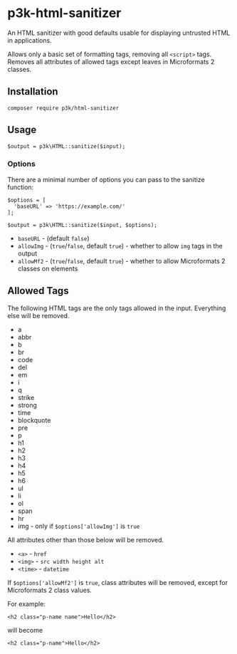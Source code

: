 # p3k-html-sanitizer

An HTML sanitizer with good defaults usable for displaying untrusted HTML in applications.

Allows only a basic set of formatting tags, removing all `<script>` tags. Removes all attributes of allowed tags except leaves in Microformats 2 classes.


## Installation

```
composer require p3k/html-sanitizer
```


## Usage

```
$output = p3k\HTML::sanitize($input);
```

### Options

There are a minimal number of options you can pass to the sanitize function:

```
$options = [
  'baseURL' => 'https://example.com/'
];

$output = p3k\HTML::sanitize($input, $options);
```

* `baseURL` - (default `false`)
* `allowImg` - (`true`/`false`, default `true`) - whether to allow `img` tags in the output
* `allowMf2` - (`true`/`false`, default `true`) - whether to allow Microformats 2 classes on elements


## Allowed Tags

The following HTML tags are the only tags allowed in the input. Everything else will be removed.

* a
* abbr
* b
* br
* code
* del
* em
* i
* q
* strike
* strong
* time
* blockquote
* pre
* p
* h1
* h2
* h3
* h4
* h5
* h6
* ul
* li
* ol
* span
* hr
* img - only if `$options['allowImg']` is `true`

All attributes other than those below will be removed.

* `<a>` - `href`
* `<img>` - `src width height alt`
* `<time>` - `datetime`

If `$options['allowMf2']` is `true`, class attributes will be removed, except for Microformats 2 class values.

For example:

`<h2 class="p-name name">Hello</h2>`

will become

`<h2 class="p-name">Hello</h2>`





